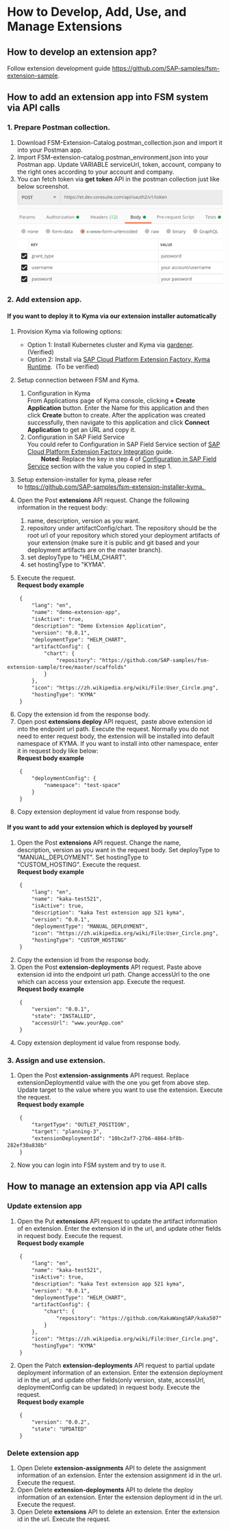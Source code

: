 # How to Develop, Add, Use, and Manage Extensions
## How to develop an extension app?
Follow extension development guide https://github.com/SAP-samples/fsm-extension-sample.
## How to add an extension app into FSM system via API calls
### 1. Prepare Postman collection.
1. Download FSM-Extension-Catalog.postman_collection.json and import it into your Postman app. 
2. Import FSM-extension-catalog.postman_environment.json into your Postman app. Update VARIABLE serviceUrl, token, account, company to the right ones according to your account and company.
3. You can fetch token via **get token** API in the postman collection just like below screenshot.  
![token](token.png)
### 2. Add extension app.
#### If you want to deploy it to Kyma via our extension installer automatically
1. Provision Kyma via following options:
    - Option 1: Install Kubernetes cluster and Kyma via [gardener](https://gardener.cloud/050-tutorials/content/howto/gardener_gcp/).  (Verified)
    - Option 2: Install via [SAP Cloud Platform Extension Factory, Kyma Runtime](https://jam4.sapjam.com/groups/mYaTDaPrTFfwSbtvLnKjox/content?folder_id=vQPDbF2tshMpsFQWBhLeGZ).  (To be verified)
2. Setup connection between FSM and Kyma.
    1. Configuration in Kyma  
        From Applications page of Kyma console, clicking **+ Create Application** button. Enter the Name for this application and then click **Create** button to create. After the application was created successfully, then navigate to this application and click **Connect Application** to get an URL and copy it.
    2. Configuration in SAP Field Service  
        You could refer to Configuration in SAP Field Service section of [SAP Cloud Platform Extension Factory Integration](https://docs.coresystems.net/extensions-ui-plugins/cloud-platform-extension-factory-integration.html) guide.  
        **Noted**: Replace the key in step 4 of [Configuration in SAP Field Service](https://docs.coresystems.net/extensions-ui-plugins/cloud-platform-extension-factory-integration.html) section with the value you copied in step 1.

3. Setup extension-installer for kyma, please refer to https://github.com/SAP-samples/fsm-extension-installer-kyma. 
4. Open the Post **extensions** API request. Change the following information in the request body:
    1. name, description, version as you want.
    2. repository under artifactConfig/chart. The repository should be the root url of your repository which stored your deployment artifacts of your extension (make sure it is public and git based and your deployment artifacts are on the master branch). 
    3. set deployType to "HELM_CHART". 
    4. set hostingType to "KYMA". 
5. Execute the request.  
    **Request body example**
```
    {
        "lang": "en",
        "name": "demo-extension-app",
        "isActive": true,
        "description": "Demo Extension Application",
        "version": "0.0.1",
        "deploymentType": "HELM_CHART",
        "artifactConfig": {
            "chart": {
                "repository": "https://github.com/SAP-samples/fsm-extension-sample/tree/master/scaffolds"
            }
        },
        "icon": "https://zh.wikipedia.org/wiki/File:User_Circle.png",
        "hostingType": "KYMA"
    }
```
6. Copy the extension id from the response body.
7. Open post **extensions deploy** API request,  paste above extension id into the endpoint url path. Execute the request. Normally you do not need to enter request body, the extension will be installed into default namespace of KYMA. If you want to install into other namespace, enter it in request body like below:  
    **Request body example**
```
    {
        "deploymentConfig": {
            "namespace": "test-space"
        }
    }
```
8. Copy extension deployment id value from response body.
#### If you want to add your extension which is deployed by yourself
1. Open the Post **extensions** API request. Change the name, description, version as you want in the request body. Set deployType to "MANUAL_DEPLOYMENT". Set hostingType to "CUSTOM_HOSTING". Execute the request.  
    **Request body example**
```
    {
        "lang": "en",
        "name": "kaka-test521",
        "isActive": true,
        "description": "kaka Test extension app 521 kyma",
        "version": "0.0.1",
        "deploymentType": "MANUAL_DEPLOYMENT",
        "icon": "https://zh.wikipedia.org/wiki/File:User_Circle.png",
        "hostingType": "CUSTOM_HOSTING"
    }
```
2. Copy the extension id from the response body.
3. Open the Post **extension-deployments** API request. Paste above extension id into the endpoint url path. Change accessUrl to the one which can access your extension app. Execute the request.  
    **Request body example**
```
    {
    	"version": "0.0.1",
    	"state": "INSTALLED",
        "accessUrl": "www.yourApp.com"
    }
```
4. Copy extension deployment id value from response body.
### 3. Assign and use extension.
1. Open the Post **extension-assignments** API request. Replace extensionDeploymentId value with the one you get from above step. Update target to the value where you want to use the extension. Execute the request.  
    **Request body example**
```
    {
        "targetType": "OUTLET_POSITION",
        "target": "planning-3",
        "extensionDeploymentId": "10bc2af7-27b6-4864-bf8b-282ef30a838b"
    }
```
2. Now you can login into FSM system and try to use it.
## How to manage an extension app via API calls
### Update extension app
1. Open the Put **extensions** API request to update the artifact information of en extension. Enter the extension id in the url, and update other fields in request body. Execute the request.  
    **Request body example**
```
    {
        "lang": "en",
        "name": "kaka-test521",
        "isActive": true,
        "description": "kaka Test extension app 521 kyma",
        "version": "0.0.1",
        "deploymentType": "HELM_CHART",
        "artifactConfig": {
            "chart": {
                "repository": "https://github.com/KakaWangSAP/kaka507"
            }
        },
        "icon": "https://zh.wikipedia.org/wiki/File:User_Circle.png",
        "hostingType": "KYMA"
    }
```
2. Open the Patch **extension-deployments** API request to partial update deployment information of an extension. Enter the extension deployment id in the url, and update other fields(only version, state, accessUrl, deploymentConfig can be updated) in request body. Execute the request.  
    **Request body example**
```
    {
        "version": "0.0.2",
        "state": "UPDATED"
    }
```
### Delete extension app
1. Open Delete **extension-assignments** API to delete the assignment information of an extension. Enter the extension assignment id in the url. Execute the request.
2. Open Delete **extension-deployments** API to delete the deploy information of an extension. Enter the extension deployment id in the url. Execute the request.
3. Open Delete **extensions** API to delete an extension. Enter the extension id in the url. Execute the request.
